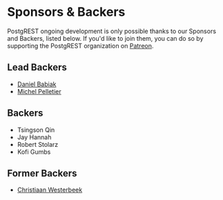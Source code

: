 # Sponsors & Backers

PostgREST ongoing development is only possible thanks to our Sponsors and Backers, listed below. If you'd like to join them, you can do so by supporting the PostgREST organization on [Patreon](https://www.patreon.com/postgrest).

## Lead Backers

- [Daniel Babiak](https://github.com/d-babiak)
- [Michel Pelletier](https://github.com/michelp/)

## Backers

- Tsingson Qin
- Jay Hannah
- Robert Stolarz
- Kofi Gumbs

## Former Backers

- [Christiaan Westerbeek](https://devotis.nl)
